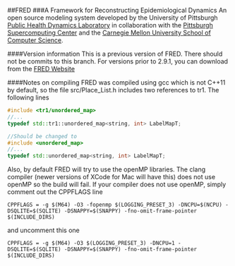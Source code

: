 ##FRED 
###A Framework for Reconstructing Epidemiological Dynamics
An open source modeling system developed by the University of Pittsburgh [Public Health Dynamics Laboratory](http://www.phdl.pitt.edu "PHDL website") in collaboration with the [Pittsburgh Supercomputing Center](http://www.psc.edu "PSC website") and the [Carnegie Mellon University School of Computer Science](http://www.cs.cmu.edu "CMU CS website").

####Version information
This is a previous version of FRED. There should not be commits to this branch. For versions prior to 2.9.1, you can download from the [FRED Website](http://fred.publichealth.pitt.edu/downloads/ "FRED Download Site")

####Notes on compiling
FRED was compiled using gcc which is not C++11 by default, so the file src/Place_List.h includes two references to tr1. The following lines

```c++
#include <tr1/unordered_map>
//...
typedef std::tr1::unordered_map<string, int> LabelMapT;

//Should be changed to
#include <unordered_map>
//...
typedef std::unordered_map<string, int> LabelMapT;
```

Also, by default FRED will try to use the openMP libraries. The clang compiler (newer versions of XCode for Mac will have this) does not use openMP so the build will fail. If your compiler does not use openMP, simply comment out the CPPFLAGS line

```make
CPPFLAGS = -g $(M64) -O3 -fopenmp $(LOGGING_PRESET_3) -DNCPU=$(NCPU) -DSQLITE=$(SQLITE) -DSNAPPY=$(SNAPPY) -fno-omit-frame-pointer $(INCLUDE_DIRS)
```

and uncomment this one

```make
CPPFLAGS = -g $(M64) -O3 $(LOGGING_PRESET_3) -DNCPU=1 -DSQLITE=$(SQLITE) -DSNAPPY=$(SNAPPY) -fno-omit-frame-pointer $(INCLUDE_DIRS)
```

